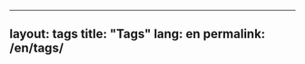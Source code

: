 <!-- /* en/tags.md  v6.4.1_202510180200 */ -->

---
layout: tags
title: "Tags"
lang: en
permalink: /en/tags/
---
